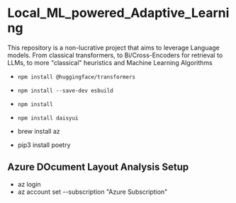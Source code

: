 # Local_ML_powered_Adaptive_Learning
This repository is a non-lucrative project that aims to leverage Language models. From classical transformers, to Bi/Cross-Encoders for retrieval to LLMs, to more "classical" heuristics and Machine Learning Algorithms

- `npm install @huggingface/transformers`
- `npm install --save-dev esbuild`
- `npm install` 
- `npm install daisyui`

- brew install az
- pip3 install poetry

## Azure DOcument Layout Analysis Setup
- az login
- az account set --subscription "Azure Subscription"